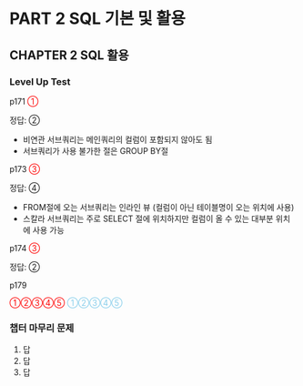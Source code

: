 # PART 2 SQL 기본 및 활용

## CHAPTER 2 SQL 활용

### Level Up Test

p171 <span style='color:red'>①</span>

정답: ②
- 비연관 서브쿼리는 메인쿼리의 컬럼이 포함되지 않아도 됨
- 서브쿼리가 사용 불가한 절은 GROUP BY절

p173 <span style='color:red'>③</span>

정답: ④
- FROM절에 오는 서브쿼리는 인라인 뷰 (컬럼이 아닌 테이블명이 오는 위치에 사용)
- 스칼라 서브쿼리는 주로 SELECT 절에 위치하지만 컬럼이 올 수 있는 대부분 위치에 사용 가능

p174 <span style='color:red'>③</span>

정답: ②

p179 

<span style='color:red'>①②③④⑤</span>
<span style='color:skyblue'>①②③④⑤</span>

### 챕터 마무리 문제

1. 답
2. 답
3. 답